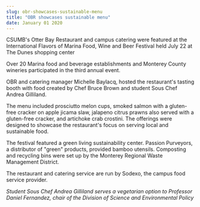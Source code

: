 ```yaml
---
slug: obr-showcases-sustainable-menu
title: "OBR showcases sustainable menu"
date: January 01 2020
---
```


 
<p></p>
<p>
  CSUMB's Otter Bay Restaurant and campus catering were featured at the
  International Flavors of Marina Food, Wine and Beer Festival held July 22 at
  The Dunes shopping center
</p>
<p>
  Over 20 Marina food and beverage establishments and Monterey County wineries
  participated in the third annual event.
</p>
<p>
  OBR and catering manager Michelle Baylacq, hosted the restaurant's tasting
  booth with food created by Chef Bruce Brown and student Sous Chef Andrea
  Gilliland.
</p>
<p>
  The menu included prosciutto melon cups, smoked salmon with a gluten-free
  cracker on apple jicama slaw, jalapeno citrus prawns also served with a
  gluten-free cracker, and artichoke crab crostini. The offerings were designed
  to showcase the restaurant's focus on serving local and sustainable food.
</p>
<p>
  The festival featured a green living sustainability center. Passion Purveyors,
  a distributor of "green" products, provided bamboo utensils. Composting and
  recycling bins were set up by the Monterey Regional Waste Management District.
</p>
<p>
  The restaurant and catering service are run by Sodexo, the campus food service
  provider.
</p>
<p>
  <em
    >Student Sous Chef Andrea Gilliland serves a vegetarian option to Professor
    Daniel Fernandez, chair of the Division of Science and Environmental
    Policy</em
  >
</p>
<p></p>
 
